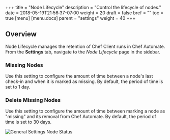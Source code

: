 +++
title = "Node Lifecycle"
description = "Control the lifecycle of nodes."
date = 2018-05-19T21:56:37-07:00
weight = 20
draft = false
bref = ""
toc = true
[menu]
  [menu.docs]
    parent = "settings"
    weight = 40
+++

## Overview

Node Lifecycle manages the retention of Chef Client runs in Chef Automate. From the **Settings** tab, navigate to the _Node Lifecycle_ page in the sidebar.

### Missing Nodes

Use this setting to configure the amount of time between a node's last check-in and when it is marked as missing. By default, the period of time is set to 1 day.

### Delete Missing Nodes

Use this setting to configure the amount of time between marking a node as "missing" and its removal from Chef Automate. By default, the period of time is set to 30 days.

![General Settings Node Status](/images/docs/node-lifecycle.png)
